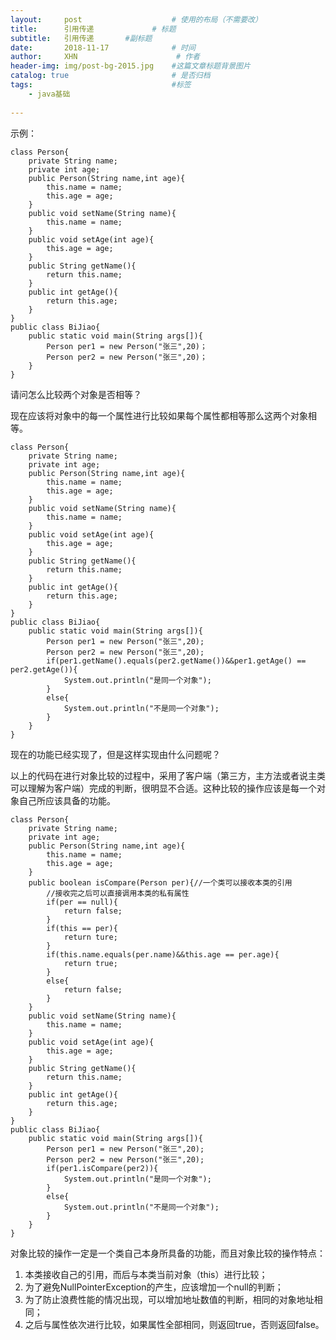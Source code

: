 ```yaml
---
layout:     post                    # 使用的布局（不需要改）
title:      引用传递             # 标题 
subtitle:   引用传递       #副标题   
date:       2018-11-17              # 时间
author:     XHN                      # 作者
header-img: img/post-bg-2015.jpg    #这篇文章标题背景图片
catalog: true                       # 是否归档
tags:                               #标签
    - java基础
    
---
```



示例：

	class Person{
		private String name;
		private int age;
		public Person(String name,int age){
			this.name = name;
			this.age = age;
		}
		public void setName(String name){
			this.name = name;
		}
		public void setAge(int age){
			this.age = age;
		}
		public String getName(){
			return this.name;
		}
		public int getAge(){
			return this.age;
		}
	}
	public class BiJiao{
		public static void main(String args[]){
			Person per1 = new Person("张三",20)；
			Person per2 = new Person("张三",20)；
		}
	}
请问怎么比较两个对象是否相等？

现在应该将对象中的每一个属性进行比较如果每个属性都相等那么这两个对象相等。

	class Person{
		private String name;
		private int age;
		public Person(String name,int age){
			this.name = name;
			this.age = age;
		}
		public void setName(String name){
			this.name = name;
		}
		public void setAge(int age){
			this.age = age;
		}
		public String getName(){
			return this.name;
		}
		public int getAge(){
			return this.age;
		}
	}
	public class BiJiao{
		public static void main(String args[]){
			Person per1 = new Person("张三",20);
			Person per2 = new Person("张三",20);
			if(per1.getName().equals(per2.getName())&&per1.getAge() == per2.getAge()){
				System.out.println("是同一个对象");
			}
			else{
				System.out.println("不是同一个对象");
			}
		}
	}

现在的功能已经实现了，但是这样实现由什么问题呢？

以上的代码在进行对象比较的过程中，采用了客户端（第三方，主方法或者说主类可以理解为客户端）完成的判断，很明显不合适。这种比较的操作应该是每一个对象自己所应该具备的功能。

	class Person{
		private String name;
		private int age;
		public Person(String name,int age){
			this.name = name;
			this.age = age;
		}
		public boolean isCompare(Person per){//一个类可以接收本类的引用
			//接收完之后可以直接调用本类的私有属性
			if(per == null){
				return false;
			}
			if(this == per){
				return ture;
			}
			if(this.name.equals(per.name)&&this.age == per.age){
				return true;
			}
			else{
				return false;
			}
		}
		public void setName(String name){
			this.name = name;
		}
		public void setAge(int age){
			this.age = age;
		}
		public String getName(){
			return this.name;
		}
		public int getAge(){
			return this.age;
		}
	}
	public class BiJiao{
		public static void main(String args[]){
			Person per1 = new Person("张三",20);
			Person per2 = new Person("张三",20);
			if(per1.isCompare(per2)){
				System.out.println("是同一个对象");
			}
			else{
				System.out.println("不是同一个对象");
			}
		}
	}

对象比较的操作一定是一个类自己本身所具备的功能，而且对象比较的操作特点：

1. 本类接收自己的引用，而后与本类当前对象（this）进行比较；
1. 为了避免NullPointerException的产生，应该增加一个null的判断；
1. 为了防止浪费性能的情况出现，可以增加地址数值的判断，相同的对象地址相同；
1. 之后与属性依次进行比较，如果属性全部相同，则返回true，否则返回false。
